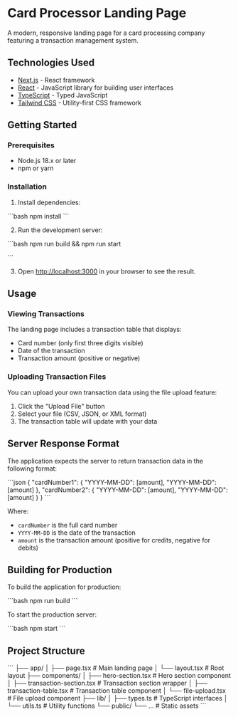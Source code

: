 # Card Processor Landing Page

A modern, responsive landing page for a card processing company featuring a transaction management system.


## Technologies Used

- [Next.js](https://nextjs.org/) - React framework
- [React](https://reactjs.org/) - JavaScript library for building user interfaces
- [TypeScript](https://www.typescriptlang.org/) - Typed JavaScript
- [Tailwind CSS](https://tailwindcss.com/) - Utility-first CSS framework

## Getting Started

### Prerequisites

- Node.js 18.x or later
- npm or yarn

### Installation


1. Install dependencies:

\`\`\`bash
npm install
\`\`\`

2. Run the development server:

\`\`\`bash
npm run build && npm run start

\`\`\`

3. Open [http://localhost:3000](http://localhost:3000) in your browser to see the result.

## Usage

### Viewing Transactions

The landing page includes a transaction table that displays:
- Card number (only first three digits visible)
- Date of the transaction
- Transaction amount (positive or negative)

### Uploading Transaction Files

You can upload your own transaction data using the file upload feature:

1. Click the "Upload File" button
2. Select your file (CSV, JSON, or XML format)
3. The transaction table will update with your data

## Server Response Format

The application expects the server to return transaction data in the following format:

\`\`\`json
{
  "cardNumber1": {
    "YYYY-MM-DD": [amount],
    "YYYY-MM-DD": [amount]
  },
  "cardNumber2": {
    "YYYY-MM-DD": [amount],
    "YYYY-MM-DD": [amount]
  }
}
\`\`\`

Where:
- `cardNumber` is the full card number
- `YYYY-MM-DD` is the date of the transaction
- `amount` is the transaction amount (positive for credits, negative for debits)

## Building for Production

To build the application for production:

\`\`\`bash
npm run build
\`\`\`

To start the production server:

\`\`\`bash
npm start
\`\`\`

## Project Structure

\`\`\`
├── app/
│   ├── page.tsx           # Main landing page
│   └── layout.tsx         # Root layout
├── components/
│   ├── hero-section.tsx   # Hero section component
│   ├── transaction-section.tsx # Transaction section wrapper
│   ├── transaction-table.tsx   # Transaction table component
│   └── file-upload.tsx    # File upload component
├── lib/
│   ├── types.ts           # TypeScript interfaces
│   └── utils.ts           # Utility functions
└── public/
    └── ...                # Static assets
\`\`\`


